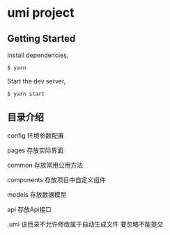 # umi project

## Getting Started

Install dependencies,

```bash
$ yarn
```

Start the dev server,

```bash
$ yarn start
```


## 目录介绍

config 环境参数配置

pages 存放实际界面

common 存放常用公用方法

components 存放项目中自定义组件

models 存放数据模型

api 存放Api接口

.umi 该目录不允许修改属于自动生成文件 要忽略不能提交
